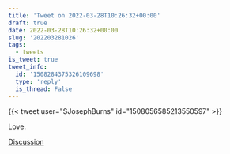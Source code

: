 ```yaml
---
title: 'Tweet on 2022-03-28T10:26:32+00:00'
draft: true
date: 2022-03-28T10:26:32+00:00
slug: '202203281026'
tags:
  - tweets
is_tweet: true
tweet_info:
  id: '1508284375326109698'
  type: 'reply'
  is_thread: False
---
```




{{< tweet user="SJosephBurns" id="1508056585213550597" >}}

Love.

[Discussion](https://x.com/sytelus/status/1508284375326109698)
